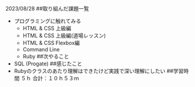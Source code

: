 2023/08/28
##取り組んだ課題一覧
- プログラミングに触れてみる
  - HTML & CSS 上級編
  - HTML & CSS 上級編(道場レッスン)
  - HTML & CSS Flexbox編
  - Command Line
  - Ruby
##次やること
- SQL (Progate)
##感じたこと
- Rubyのクラスのあたり理解はできたけど実践で深い理解にしたい
##学習時間
５ｈ
合計：１０ｈ５３ｍ
